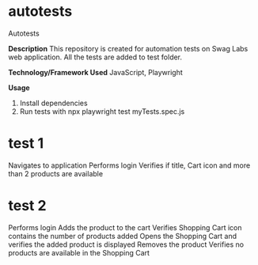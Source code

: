 # autotests
Autotests 

**Description**
This repository is created for automation tests on Swag Labs web application.
All the tests are added to test folder.

**Technology/Framework Used**
JavaScript, Playwright

**Usage**
1. Install dependencies
2. Run tests with npx playwright test myTests.spec.js

# test 1
Navigates to application
Performs login
Verifies if title, Cart icon and more than 2 products are available

# test 2
Performs login 
Adds the  product to the cart 
Verifies Shopping Cart icon contains the number of products added 
Opens the Shopping Cart and verifies the added product is displayed 
Removes the product
Verifies no products are available in the Shopping Cart
